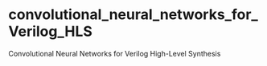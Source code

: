 # convolutional_neural_networks_for_Verilog_HLS
Convolutional Neural Networks for Verilog High-Level Synthesis
